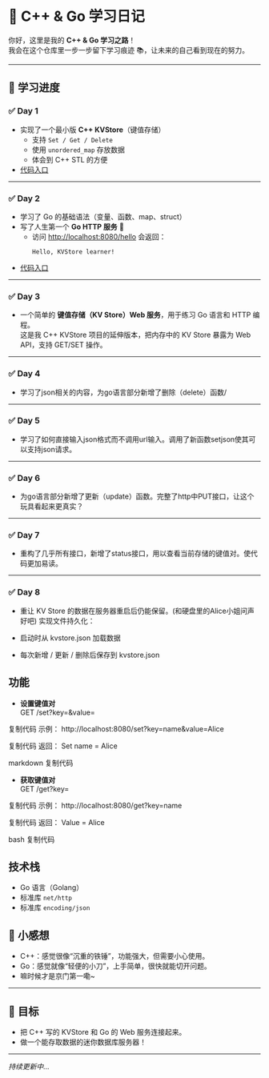 # 🚀 C++ & Go 学习日记

你好，这里是我的 **C++ & Go 学习之路**！  
我会在这个仓库里一步一步留下学习痕迹 📚，让未来的自己看到现在的努力。  

---

## 📅 学习进度

### ✅ Day 1
- 实现了一个最小版 **C++ KVStore**（键值存储）  
  - 支持 `Set / Get / Delete`  
  - 使用 `unordered_map` 存放数据  
  - 体会到 C++ STL 的方便  
- [代码入口](./kvstore.cpp)

---

### ✅ Day 2
- 学习了 Go 的基础语法（变量、函数、map、struct）  
- 写了人生第一个 **Go HTTP 服务** 🎉  
  - 访问 [http://localhost:8080/hello](http://localhost:8080/hello) 会返回：  
    ```
    Hello, KVStore learner!
    ```
- [代码入口](./main.go)

---

 ### ✅ Day 3
 - 一个简单的 **键值存储（KV Store）Web 服务**，用于练习 Go 语言和 HTTP 编程。  
这是我 C++ KVStore 项目的延伸版本，把内存中的 KV Store 暴露为 Web API，支持 GET/SET 操作。

---

### ✅ Day 4
- 学习了json相关的内容，为go语言部分新增了删除（delete）函数/

---

### ✅ Day 5
- 学习了如何直接输入json格式而不调用url输入。调用了新函数setjson使其可以支持json请求。

---

### ✅ Day 6
- 为go语言部分新增了更新（update）函数。完整了http中PUT接口，让这个玩具看起来更真实？

---

### ✅ Day 7
- 重构了几乎所有接口，新增了status接口，用以查看当前存储的键值对。使代码更加易读。

---

### ✅ Day 8
- 重让 KV Store 的数据在服务器重启后仍能保留。(和硬盘里的Alice小姐问声好吧)
实现文件持久化：

- 启动时从 kvstore.json 加载数据

- 每次新增 / 更新 / 删除后保存到 kvstore.json
## 功能

- **设置键值对**  
GET /set?key=<key>&value=<value>

复制代码
示例：
http://localhost:8080/set?key=name&value=Alice

复制代码
返回：
Set name = Alice

markdown
复制代码

- **获取键值对**  
GET /get?key=<key>

复制代码
示例：
http://localhost:8080/get?key=name

复制代码
返回：
Value = Alice

bash
复制代码

## 技术栈

- Go 语言（Golang）  
- 标准库 `net/http`  
- 标准库 `encoding/json`  



## 🌟 小感想
- C++：感觉很像“沉重的铁锤”，功能强大，但需要小心使用。  
- Go：感觉就像“轻便的小刀”，上手简单，很快就能切开问题。  
- 嘛时候才是京门第一嘞~
---

## 🏃 目标
- 把 C++ 写的 KVStore 和 Go 的 Web 服务连接起来。  
- 做一个能存取数据的迷你数据库服务器！  

---

_持续更新中…_
